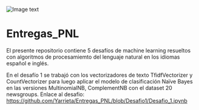 ![Image text](![image](https://github.com/user-attachments/assets/2a2aed32-ebb9-4206-93a5-fed2d2d4d307)
)
# Entregas_PNL

El presente repositorio contiene 5 desafíos de machine learning resueltos con algoritmos de procesamiemto del lenguaje natural en los idiomas español e inglés.

En el desafío 1 se trabajó con los vectorizadores de texto TfidfVectorizer y CountVectorizer para luego aplicar el modelo de clasificación Naïve Bayes en las versiones MultinomialNB, ComplementNB con el dataset 20 newsgroups. Enlace al desafio: https://github.com/Yarrieta/Entregas_PNL/blob/Desafio1/Desafio_1.ipynb

